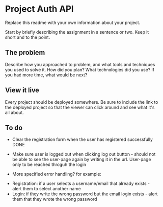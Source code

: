 # Project Auth API

Replace this readme with your own information about your project.

Start by briefly describing the assignment in a sentence or two. Keep it short and to the point.

## The problem

Describe how you approached to problem, and what tools and techniques you used to solve it. How did you plan? What technologies did you use? If you had more time, what would be next?

## View it live

Every project should be deployed somewhere. Be sure to include the link to the deployed project so that the viewer can click around and see what it's all about.

## To do

- Clear the registration form when the user has registered successfully DONE

- Make sure user is logged out when clicking log out button - should not be able to see the user-page again by writing it in the url. User-page only to be reached throguh the login

- More specified error handling? for example:
* Registration: if a user selects a username/email that already exists - alert them to select another name
* Login: if they write the wrong password but the email login exists - alert them that they wrote the wrong password
